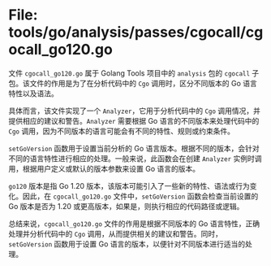 # File: tools/go/analysis/passes/cgocall/cgocall_go120.go

文件 `cgocall_go120.go` 属于 Golang Tools 项目中的 `analysis` 包的 `cgocall` 子包。该文件的作用是为了在分析代码中的 `Cgo` 调用时，区分不同版本的 Go 语言特性以及语法。

具体而言，该文件实现了一个 `Analyzer`，它用于分析代码中的 `Cgo` 调用情况，并提供相应的建议和警告。`Analyzer` 需要根据 Go 语言的不同版本来处理代码中的 `Cgo` 调用，因为不同版本的语言可能会有不同的特性、规则或约束条件。

`setGoVersion` 函数用于设置当前分析的 Go 语言版本。根据不同的版本，会针对不同的语言特性进行相应的处理。一般来说，此函数会在创建 `Analyzer` 实例时调用，根据用户定义或默认的版本参数来设置 Go 语言的版本。

`go120` 版本是指 Go 1.20 版本，该版本可能引入了一些新的特性、语法或行为变化。因此，在 `cgocall_go120.go` 文件中，`setGoVersion` 函数会检查当前设置的 Go 版本是否为 1.20 或更高版本，如果是，则执行相应的代码路径或逻辑。

总结来说，`cgocall_go120.go` 文件的作用是根据不同版本的 Go 语言特性，正确处理并分析代码中的 `Cgo` 调用，从而提供相关的建议和警告。同时，`setGoVersion` 函数用于设置 Go 语言的版本，以便针对不同版本进行适当的处理。


